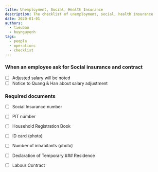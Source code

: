 ```yaml
---
title: Unemployment, Social, Health Insurance
description: The checklist of unemployment, social, health insurance
date: 2020-01-01
authors:
  - tieubao
  - huynguyenh
tags:
  - people
  - operations
  - checklist
---
```


### When an employee ask for Social insurance and contract

- [ ] Adjusted salary will be noted
- [ ] Notice to Quang & Han about salary adjustment

### Required documents

- [ ] Social Insurance number
- [ ] PIT number
- [ ] Household Registration Book
- [ ] ID card (photo)
- [ ] Number of inhabitants (photo)
- [ ] Declaration of Temporary ### Residence
- [ ] Labour Contract

